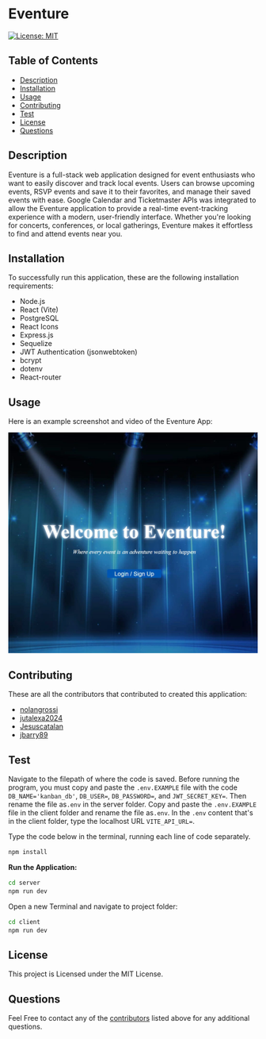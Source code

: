 # Eventure

  [![License: MIT](https://img.shields.io/badge/License-MIT-yellow.svg)](https://opensource.org/licenses/MIT)
  
  ## Table of Contents
  
  * [Description](#description)
  * [Installation](#installation)
  * [Usage](#usage)
  * [Contributing](#contributing)
  * [Test](#test)
  * [License](#license)
  * [Questions](#questions)
  
  ## Description
  Eventure is a full-stack web application designed for event enthusiasts who want to easily discover and track local events. Users can browse upcoming events, RSVP events and save it to their favorites, and manage their saved events with ease. Google Calendar and Ticketmaster APIs was integrated to allow the Eventure application to provide a real-time event-tracking experience with a modern, user-friendly interface. Whether you're looking for concerts, conferences, or local gatherings, Eventure makes it effortless to find and attend events near you.

  ## Installation
  To successfully run this application, these are the following installation requirements: 
  * Node.js
  * React (Vite)
  * PostgreSQL
  * React Icons
  * Express.js
  * Sequelize
  * JWT Authentication (jsonwebtoken)
  * bcrypt
  * dotenv
  * React-router 

  ## Usage 
  Here is an example screenshot and video of the Eventure App:

  ![Eventure-App](./client/src/assets/homepage-render.jpg)
  
  ## Contributing
  These are all the contributors that contributed to created this application:
  * [nolangrossi](https://github.com/nolangrossi/)
  * [jutalexa2024](https://github.com/jutalexa2024)
  * [Jesuscatalan](https://github.com/Jesuscatalan)
  * [jbarry89](https://github.com/jbarry89/)
  
  ## Test 
  Navigate to the filepath of where the code is saved. Before running the program, you must copy and paste the `.env.EXAMPLE` file with the code `DB_NAME='kanban_db'`,  `DB_USER=`, `DB_PASSWORD=`, and `JWT_SECRET_KEY=`. Then rename the file as`.env` in the server folder. Copy and paste the `.env.EXAMPLE` file in the client folder and rename the file as`.env`. In the `.env` content that's in the client folder, type the localhost URL `VITE_API_URL=`.
  
  Type the code below in the terminal, running each line of code separately.

  ```bash
  npm install

  ```

  **Run the Application:**

  ``` bash 
  cd server
  npm run dev

  ``` 
  Open a new Terminal and navigate to project folder:

  ``` bash
  cd client 
  npm run dev

  ``` 

  ## License
  This project is Licensed under the MIT License.
  
  ## Questions
  Feel Free to contact any of the [contributors](#contributing) listed above for any additional questions.
 